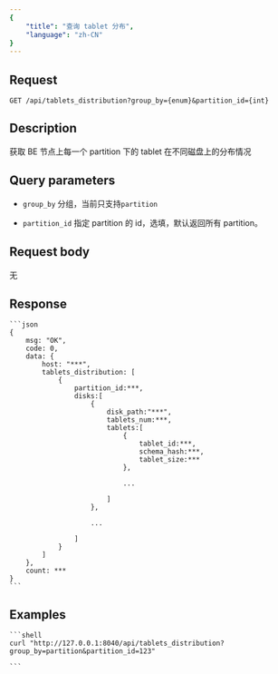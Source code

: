 ```yaml
---
{
    "title": "查询 tablet 分布",
    "language": "zh-CN"
}
---
```


## Request

`GET /api/tablets_distribution?group_by={enum}&partition_id={int}`

## Description

获取 BE 节点上每一个 partition 下的 tablet 在不同磁盘上的分布情况

## Query parameters

* `group_by`
    分组，当前只支持`partition`

* `partition_id`
    指定 partition 的 id，选填，默认返回所有 partition。

## Request body

无

## Response

    ```json
    {
        msg: "OK",
        code: 0,
        data: {
            host: "***",
            tablets_distribution: [
                {
                    partition_id:***,
                    disks:[
                        {
                            disk_path:"***",
                            tablets_num:***,
                            tablets:[
                                {
                                    tablet_id:***,
                                    schema_hash:***,
                                    tablet_size:***
                                },

                                ...

                            ]
                        },

                        ...

                    ]
                }
            ]
        },
        count: ***
    }
    ```
## Examples


    ```shell
    curl "http://127.0.0.1:8040/api/tablets_distribution?group_by=partition&partition_id=123"

    ```

